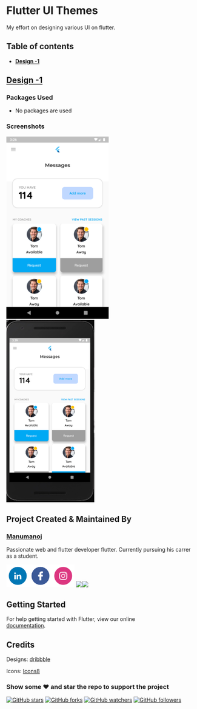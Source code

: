 # Flutter UI Themes

My effort on designing various UI on flutter.

## Table of contents

- **[Design -1](##Design-1)**


## [Design -1](https://github.com/manumanoj0010/Flutter_UI/tree/master/Design-1)

### Packages Used

- No packages are used


### Screenshots

<img height="480px" src="https://raw.githubusercontent.com/manumanoj0010/Flutter_UI/master/Design-1/readme_images/1.png"> <img height="480px" src="https://raw.githubusercontent.com/manumanoj0010/Flutter_UI/master/Design-1/readme_images/2.PNG">



## Project Created & Maintained By

### [Manumanoj](https://github.com/manumanoj0010)

Passionate web and flutter developer flutter. Currently pursuing his carrer as a student.

<a href="https://www.linkedin.com/in/manumanoj0010/" target="_blank"><img src="https://github.com/aritraroy/social-icons/blob/master/linkedin-icon.png?raw=true" width="60"></a><a href="https://facebook.com/manumanoj0010" target="_blank"><img src="https://github.com/aritraroy/social-icons/blob/master/facebook-icon.png?raw=true" width="60"></a><a href="https://instagram.com/m.a.n.u.m.a.n.o.j" target="_blank"><img src="https://github.com/aritraroy/social-icons/blob/master/instagram-icon.png?raw=true" width="60"></a>
<a href="https://github.com/manumanoj0010" target="_blank"><img src="https://img.icons8.com/material-outlined/52/000000/github.png"></a><a href="http://manumanoj.me/"  target="_blank"><img src="https://img.icons8.com/metro/52/000000/domain.png"></a>

## Getting Started

For help getting started with Flutter, view our online  
[documentation](https://flutter.io/).

## Credits

Designs: [dribbble](https://dribbble.com)

Icons: [Icons8](https://icons8.com/)


### Show some :heart: and star the repo to support the project

[![GitHub stars](https://img.shields.io/github/stars/manumanoj0010/Flutter_UI.svg?style=social&label=Star)](https://github.com/manumanoj0010/Flutter_UI) [![GitHub forks](https://img.shields.io/github/forks/manumanoj0010/Flutter_UI.svg?style=social&label=Fork)](https://github.com/manumanoj0010/Flutter_UI.svg/fork) [![GitHub watchers](https://img.shields.io/github/watchers/manumanoj0010/Flutter_UI.svg?style=social&label=Watch)](https://github.com/manumanoj0010/Flutter_UI) [![GitHub followers](https://img.shields.io/github/followers/manumanoj0010.svg?style=social&label=Follow)](https://github.com/manumanoj0010)



